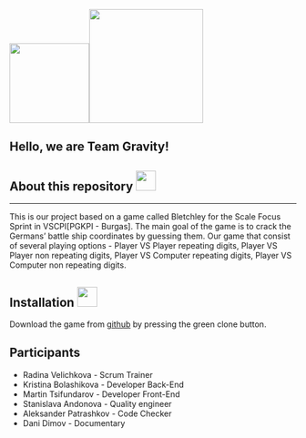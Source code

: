 <img src="https://media.discordapp.net/attachments/779421428739080262/797183142837878784/image-removebg-preview_12.png" width="140"><img src="https://media.discordapp.net/attachments/779421428739080262/797183355199684698/image-removebg-preview_13.png" width="200">

## Hello, we are Team Gravity!    


## About this repository   <img src="https://media.discordapp.net/attachments/779421428739080262/796777531805925396/earth.png" width="35">
---
This is our project based on a game called Bletchley for the Scale Focus Sprint in VSCPI[PGKPI - Burgas]. The main goal of the game is to crack the Germans’ battle ship coordinates by guessing them. Our game that consist of several playing options - Player VS Player repeating digits, Player VS Player non repeating digits, Player VS Computer repeating digits, Player VS Computer non repeating digits.

## Installation     <img src="https://media.discordapp.net/attachments/779421428739080262/796777537178828820/rocket2.png" width="35">

Download the game from [github](https://github.com/RVVelichkova18/scale-focus-project-bletchley) by pressing the green clone button. 

## Participants

- Radina Velichkova - Scrum Trainer
- Kristina Bolashikova - Developer Back-End
- Martin Tsifundarov - Developer Front-End
- Stanislava Andonova - Quality engineer
- Aleksander Patrashkov - Code Checker
- Dani Dimov - Documentary
